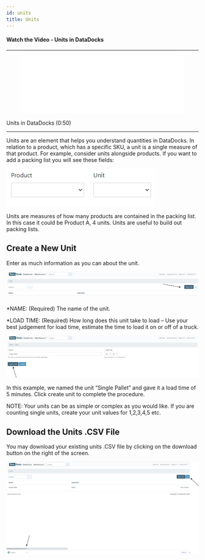 ```yaml
---
id: units
title: Units
---
```


#### Watch the Video - Units in DataDocks

***
<figure class="video-container">
  <iframe src="//www.youtube.com/embed/U_bQ3I8zsxM" frameborder="0" allowfullscreen width="100%"></iframe>
</figure>


Units in DataDocks (0:50)
***

Units are an element that helps you understand quantities in DataDocks. In relation to a product, which has a specific SKU, a unit is a single measure of that product. For example, consider units alongside products. If you want to add a packing list you will see these fields:

![Units Screen](/img/docs/advanced/units/example-screen.jpg)

Units are measures of how many products are contained in the packing list. In this case it could be Product A, 4 units. Units are useful to build out packing lists.

## Create a New Unit

Enter as much information as you can about the unit. 

![New Unit](/img/docs/advanced/units/main.jpg)

*NAME: (Required) The name of the unit.

*LOAD TIME: (Required) How long does this unit take to load – Use your best judgement for load time, estimate the time to load it on or off of a truck. 

![Single Pallet Example](/img/docs/advanced/units/single-pallet.jpg)

In this example, we named the unit “Single Pallet” and gave it a load time of 5 minutes. Click create unit to complete the procedure. 

NOTE: Your units can be as simple or complex as you would like. If you are counting single units, create your unit values for 1,2,3,4,5 etc. 

## Download the Units .CSV File

You may download your existing units .CSV file by clicking on the download button on the right of the screen. 

![Download](/img/docs/advanced/units/download.jpg)
 

 
